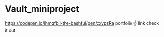 # Vault_miniproject
https://codepen.io/ihmqfbll-the-bashful/pen/zxvpzRa
portfolio ☝️ link check it out 
